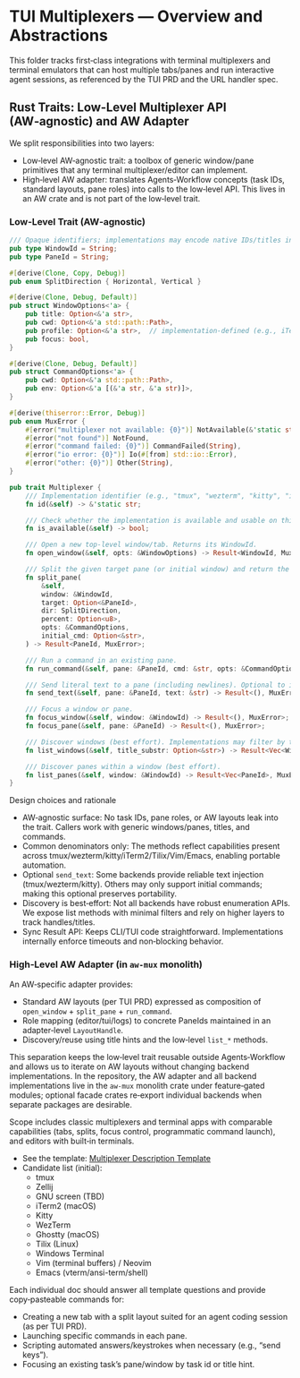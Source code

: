 # TUI Multiplexers — Overview and Abstractions

This folder tracks first‑class integrations with terminal multiplexers and terminal emulators that can host multiple tabs/panes and run interactive agent sessions, as referenced by the TUI PRD and the URL handler spec.

## Rust Traits: Low‑Level Multiplexer API (AW‑agnostic) and AW Adapter

We split responsibilities into two layers:

- Low‑level AW‑agnostic trait: a toolbox of generic window/pane primitives that any terminal multiplexer/editor can implement.
- High‑level AW adapter: translates Agents‑Workflow concepts (task IDs, standard layouts, pane roles) into calls to the low‑level API. This lives in an AW crate and is not part of the low‑level trait.

### Low‑Level Trait (AW‑agnostic)

```rust
/// Opaque identifiers; implementations may encode native IDs/titles internally.
pub type WindowId = String;
pub type PaneId = String;

#[derive(Clone, Copy, Debug)]
pub enum SplitDirection { Horizontal, Vertical }

#[derive(Clone, Debug, Default)]
pub struct WindowOptions<'a> {
    pub title: Option<&'a str>,
    pub cwd: Option<&'a std::path::Path>,
    pub profile: Option<&'a str>,  // implementation-defined (e.g., iTerm2 profile)
    pub focus: bool,
}

#[derive(Clone, Debug, Default)]
pub struct CommandOptions<'a> {
    pub cwd: Option<&'a std::path::Path>,
    pub env: Option<&'a [(&'a str, &'a str)]>,
}

#[derive(thiserror::Error, Debug)]
pub enum MuxError {
    #[error("multiplexer not available: {0}")] NotAvailable(&'static str),
    #[error("not found")] NotFound,
    #[error("command failed: {0}")] CommandFailed(String),
    #[error("io error: {0}")] Io(#[from] std::io::Error),
    #[error("other: {0}")] Other(String),
}

pub trait Multiplexer {
    /// Implementation identifier (e.g., "tmux", "wezterm", "kitty", "iterm2", "vim", "emacs").
    fn id(&self) -> &'static str;

    /// Check whether the implementation is available and usable on this system.
    fn is_available(&self) -> bool;

    /// Open a new top‑level window/tab. Returns its WindowId.
    fn open_window(&self, opts: &WindowOptions) -> Result<WindowId, MuxError>;

    /// Split the given target pane (or initial window) and return the new PaneId.
    fn split_pane(
        &self,
        window: &WindowId,
        target: Option<&PaneId>,
        dir: SplitDirection,
        percent: Option<u8>,
        opts: &CommandOptions,
        initial_cmd: Option<&str>,
    ) -> Result<PaneId, MuxError>;

    /// Run a command in an existing pane.
    fn run_command(&self, pane: &PaneId, cmd: &str, opts: &CommandOptions) -> Result<(), MuxError>;

    /// Send literal text to a pane (including newlines). Optional to implement; may return NotAvailable.
    fn send_text(&self, pane: &PaneId, text: &str) -> Result<(), MuxError> { let _ = (pane, text); Err(MuxError::NotAvailable(self.id())) }

    /// Focus a window or pane.
    fn focus_window(&self, window: &WindowId) -> Result<(), MuxError>;
    fn focus_pane(&self, pane: &PaneId) -> Result<(), MuxError>;

    /// Discover windows (best effort). Implementations may filter by title substring.
    fn list_windows(&self, title_substr: Option<&str>) -> Result<Vec<WindowId>, MuxError>;

    /// Discover panes within a window (best effort).
    fn list_panes(&self, window: &WindowId) -> Result<Vec<PaneId>, MuxError>;
}
```

Design choices and rationale

- AW‑agnostic surface: No task IDs, pane roles, or AW layouts leak into the trait. Callers work with generic windows/panes, titles, and commands.
- Common denominators only: The methods reflect capabilities present across tmux/wezterm/kitty/iTerm2/Tilix/Vim/Emacs, enabling portable automation.
- Optional `send_text`: Some backends provide reliable text injection (tmux/wezterm/kitty). Others may only support initial commands; making this optional preserves portability.
- Discovery is best‑effort: Not all backends have robust enumeration APIs. We expose list methods with minimal filters and rely on higher layers to track handles/titles.
- Sync Result API: Keeps CLI/TUI code straightforward. Implementations internally enforce timeouts and non‑blocking behavior.

### High‑Level AW Adapter (in `aw-mux` monolith)

An AW‑specific adapter provides:

- Standard AW layouts (per TUI PRD) expressed as composition of `open_window` + `split_pane` + `run_command`.
- Role mapping (editor/tui/logs) to concrete PaneIds maintained in an adapter‑level `LayoutHandle`.
- Discovery/reuse using title hints and the low‑level `list_*` methods.

This separation keeps the low‑level trait reusable outside Agents‑Workflow and allows us to iterate on AW layouts without changing backend implementations. In the repository, the AW adapter and all backend implementations live in the `aw-mux` monolith crate under feature‑gated modules; optional facade crates re‑export individual backends when separate packages are desirable.

Scope includes classic multiplexers and terminal apps with comparable capabilities (tabs, splits, focus control, programmatic command launch), and editors with built‑in terminals.

- See the template: [Multiplexer Description Template](Multiplexer%20Description%20Template.md)
- Candidate list (initial):
  - tmux
  - Zellij
  - GNU screen (TBD)
  - iTerm2 (macOS)
  - Kitty
  - WezTerm
  - Ghostty (macOS)
  - Tilix (Linux)
  - Windows Terminal
  - Vim (terminal buffers) / Neovim
  - Emacs (vterm/ansi-term/shell)

Each individual doc should answer all template questions and provide copy‑pasteable commands for:

- Creating a new tab with a split layout suited for an agent coding session (as per TUI PRD).
- Launching specific commands in each pane.
- Scripting automated answers/keystrokes when necessary (e.g., “send keys”).
- Focusing an existing task’s pane/window by task id or title hint.
